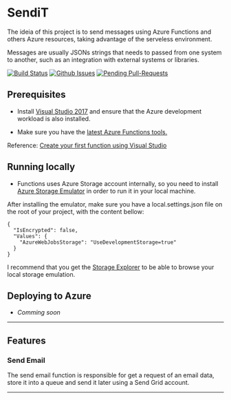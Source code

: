 # SendiT

The ideia of this project is to send messages using Azure Functions and others Azure resources, taking advantage of the <a ref="https://azure.microsoft.com/solutions/serverless/">serveless</a> environment. 

Messages are usually JSONs strings that needs to passed from one system to another, such as an integration with external systems or libraries.

[![Build Status](http://img.shields.io/travis/badges/badgerbadgerbadger.svg?style=flat-square)](https://travis-ci.org/badges/badgerbadgerbadger) [![Github Issues](http://githubbadges.herokuapp.com/badges/badgerbadgerbadger/issues.svg?style=flat-square)](https://github.com/badges/badgerbadgerbadger/issues) [![Pending Pull-Requests](http://githubbadges.herokuapp.com/badges/badgerbadgerbadger/pulls.svg?style=flat-square)](https://github.com/badges/badgerbadgerbadger/pulls) 

## Prerequisites

* Install <a href="https://azure.microsoft.com/downloads/">Visual Studio 2017</a> and ensure that the Azure development workload is also installed.

* Make sure you have the <a href="https://docs.microsoft.com/pt-br/azure/azure-functions/functions-develop-vs#check-your-tools-version">latest Azure Functions tools.</a>

Reference: <a href="https://docs.microsoft.com/en-us/azure/azure-functions/functions-create-your-first-function-visual-studio">Create your first function using Visual Studio</a>

## Running locally
* Functions uses Azure Storage account internally, so you need to install <a href="https://docs.microsoft.com/en-us/azure/storage/common/storage-use-emulator">Azure Storage Emulator</a> in order to run it in your local machine.

After installing the emulator, make sure you have a local.settings.json file on the root of your project, with the 
content bellow:
```shell
{
  "IsEncrypted": false,
  "Values": {
    "AzureWebJobsStorage": "UseDevelopmentStorage=true"
  }
}
```
I recommend that you get the <a href="https://azure.microsoft.com/en-us/features/storage-explorer/">Storage Explorer</a> to be able to browse your local storage emulation.

## Deploying to Azure
* *Comming soon*

---

## Features

### Send Email
The send email function is responsible for get a request of an email data, store it into a queue and send it later using a Send Grid account.

---
